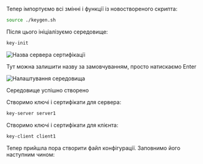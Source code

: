 Тепер імпортуємо всі змінні і функції із новоствореного скрипта:

```bash
source ./keygen.sh
```

Після цього ініціалізуємо середовище:

```bash
key-init
```

![Назва сервера сертифікації](init-dialog.png)

Тут можна залишити назву за замовчуванням, просто натискаємо Enter

![Налаштування середовища](init-dialog.png)

Середовище успішно створено

Створимо ключі і сертифікати для сервера:

```bash
key-server server1
```

Створимо ключі і сертифікати для клієнта:

```bash
key-client client1
```
Тепер прийшла пора створити файл конфігурації. Заповнимо його наступним чином:

